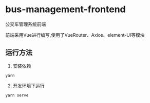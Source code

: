 # bus-management-frontend
公交车管理系统前端

前端采用Vue进行编写,使用了VueRouter、Axios、element-UI等模块

## 运行方法

1. 安装依赖

```yarn```

2. 开发环境下运行

```yarn serve```